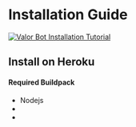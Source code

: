 # Installation Guide

[![Valor Bot Installation Tutorial](https://img.shields.io/badge/YouTube-Installation_Tutorial-red?logo=youtube)]()


## Install on Heroku

#### Required Buildpack
* Nodejs
* 
* 
